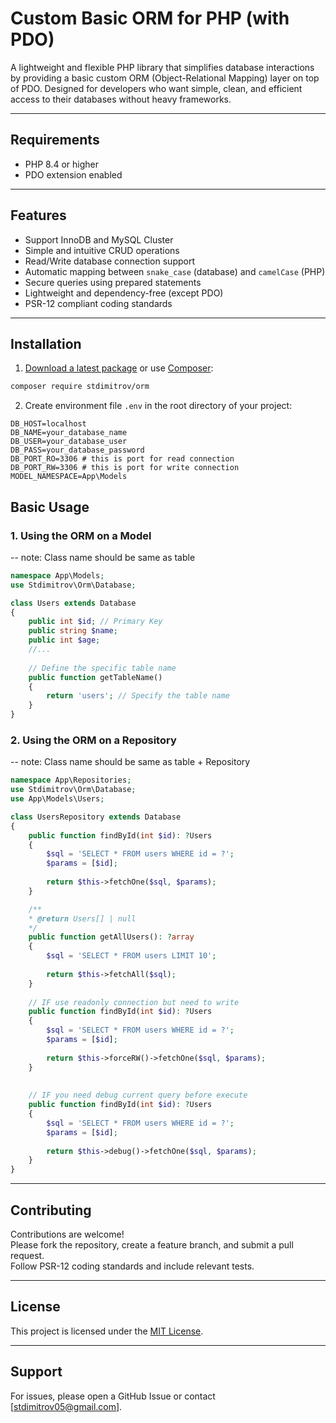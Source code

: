 # Custom Basic ORM for PHP (with PDO)

A lightweight and flexible PHP library that simplifies database interactions by providing a basic custom ORM (Object-Relational Mapping) layer on top of PDO.
Designed for developers who want simple, clean, and efficient access to their databases without heavy frameworks.

---
## Requirements

- PHP  8.4 or higher
- PDO extension enabled

---
## Features

- Support InnoDB and MySQL Cluster
- Simple and intuitive CRUD operations
- Read/Write database connection support
- Automatic mapping between `snake_case` (database) and `camelCase` (PHP)
- Secure queries using prepared statements
- Lightweight and dependency-free (except PDO)
- PSR-12 compliant coding standards

---

## Installation
1. [Download a latest package](https://github.com/stdimitrov05/PHP-PDO-ORM/releases) or use [Composer](http://getcomposer.org/):
```bash
composer require stdimitrov/orm
```

2. Create environment file `.env` in the root directory of your project:
```dotenv
DB_HOST=localhost
DB_NAME=your_database_name
DB_USER=your_database_user
DB_PASS=your_database_password
DB_PORT_RO=3306 # this is port for read connection
DB_PORT_RW=3306 # this is port for write connection
MODEL_NAMESPACE=App\Models
```

## Basic Usage


### 1. Using the ORM on a Model
-- note: Class name should be same as table

```php
namespace App\Models;
use Stdimitrov\Orm\Database;

class Users extends Database
{
    public int $id; // Primary Key
    public string $name;
    public int $age;
    //...
    
    // Define the specific table name
    public function getTableName()
    {
        return 'users'; // Specify the table name
    }
}
```


### 2. Using the ORM on a Repository
-- note: Class name should be same as table + Repository

```php
namespace App\Repositories;
use Stdimitrov\Orm\Database;
use App\Models\Users;

class UsersRepository extends Database
{
    public function findById(int $id): ?Users 
    {
        $sql = 'SELECT * FROM users WHERE id = ?';
        $params = [$id];
    
        return $this->fetchOne($sql, $params);
    }

    /**
    * @return Users[] | null
    */
    public function getAllUsers(): ?array
    {
        $sql = 'SELECT * FROM users LIMIT 10';
    
        return $this->fetchAll($sql);
    }
    
    // IF use readonly connection but need to write
    public function findById(int $id): ?Users 
    {
        $sql = 'SELECT * FROM users WHERE id = ?';
        $params = [$id];
    
        return $this->forceRW()->fetchOne($sql, $params);
    }
    
    
    // IF you need debug current query before execute
    public function findById(int $id): ?Users 
    {
        $sql = 'SELECT * FROM users WHERE id = ?';
        $params = [$id];
    
        return $this->debug()->fetchOne($sql, $params);
    }
}

```
---

## Contributing

Contributions are welcome!  
Please fork the repository, create a feature branch, and submit a pull request.  
Follow PSR-12 coding standards and include relevant tests.

---

## License

This project is licensed under the [MIT License](https://github.com/stdimitrov05/PHP-PDO-ORM/blob/main/LICENSE).

---

## Support

For issues, please open a GitHub Issue or contact [stdimitrov05@gmail.com].


